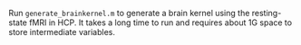 Run ``generate_brainkernel.m`` to generate a brain kernel using the resting-state fMRI in HCP. It takes a long time to run and requires about 1G space to store intermediate variables. 